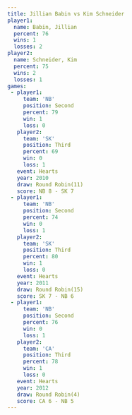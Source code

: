```yaml
---
title: Jillian Babin vs Kim Schneider
player1:              
  name: Babin, Jillian
  percent: 76         
  wins: 1             
  losses: 2           
player2:              
  name: Schneider, Kim
  percent: 75         
  wins: 2             
  losses: 1           
games:
 - player1:          
     team: 'NB'      
     position: Second
     percent: 79     
     win: 1          
     loss: 0         
   player2:         
     team: 'SK'     
     position: Third
     percent: 69    
     win: 0         
     loss: 1        
   event: Hearts        
   year: 2010           
   draw: Round Robin(11)
   score: NB 8 - SK 7   
 - player1:          
     team: 'NB'      
     position: Second
     percent: 74     
     win: 0          
     loss: 1         
   player2:         
     team: 'SK'     
     position: Third
     percent: 80    
     win: 1         
     loss: 0        
   event: Hearts        
   year: 2011           
   draw: Round Robin(15)
   score: SK 7 - NB 6   
 - player1:          
     team: 'NB'      
     position: Second
     percent: 76     
     win: 0          
     loss: 1         
   player2:         
     team: 'CA'     
     position: Third
     percent: 78    
     win: 1         
     loss: 0        
   event: Hearts       
   year: 2012          
   draw: Round Robin(4)
   score: CA 6 - NB 5  
---
```

